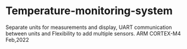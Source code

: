 # Temperature-monitoring-system
Separate units for measurements and display, UART communication between units and Flexibility to add multiple sensors. 
ARM CORTEX-M4
Feb,2022
